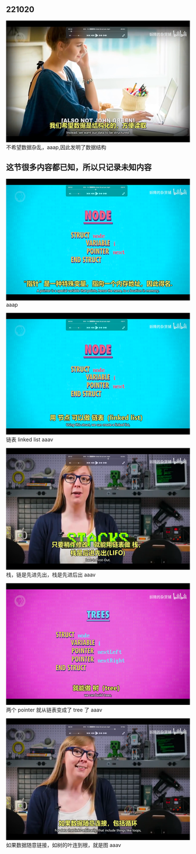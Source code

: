 ## 221020

<img src='./img/2022-10-20-10-58-26.png' height=333px></img>  
不希望数据杂乱，aaap,因此发明了数据结构

## 这节很多内容都已知，所以只记录未知内容

<img src='./img/2022-10-20-11-39-45.png' height=333px></img>  
aaap

<img src='./img/2022-10-20-11-40-01.png' height=333px></img>  
链表 linked list
aaav

<img src='./img/2022-10-20-11-43-58.png' height=333px></img>  
栈，链是先进先出，栈是先进后出
aaav

<img src='./img/2022-10-20-11-45-18.png' height=333px></img>  
两个 pointer 就从链表变成了 tree 了
aaav

<img src='./img/2022-10-20-11-47-10.png' height=333px></img>  
如果数据随意链接，如树的叶连到根，就是图
aaav


